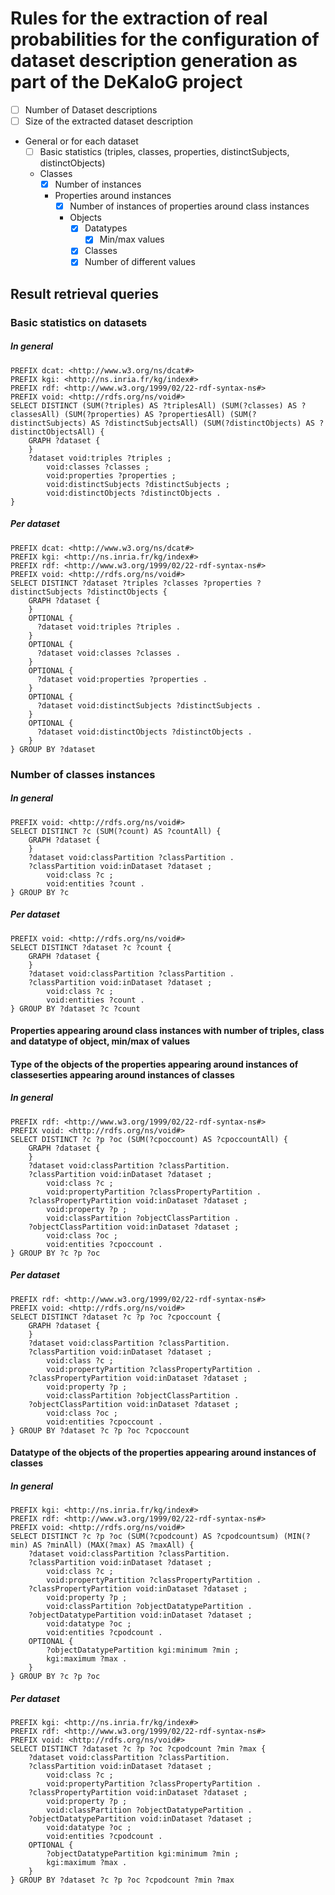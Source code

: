 # Rules for the extraction of real probabilities for the configuration of dataset description generation as part of the DeKaloG project

- [ ] Number of Dataset descriptions
- [ ] Size of the extracted dataset description
- General or for each dataset
    - [ ] Basic statistics (triples, classes, properties, distinctSubjects, distinctObjects)
    - Classes
        - [x] Number of instances
        - Properties around instances
            - [x] Number of instances of properties around class instances
            - Objects
                - [x] Datatypes
                    - [x] Min/max values
                - [x] Classes
                - [x] Number of different values

## Result retrieval queries

### Basic statistics on datasets

##### In general
```sparql
PREFIX dcat: <http://www.w3.org/ns/dcat#>
PREFIX kgi: <http://ns.inria.fr/kg/index#>
PREFIX rdf: <http://www.w3.org/1999/02/22-rdf-syntax-ns#>
PREFIX void: <http://rdfs.org/ns/void#>
SELECT DISTINCT (SUM(?triples) AS ?triplesAll) (SUM(?classes) AS ?classesAll) (SUM(?properties) AS ?propertiesAll) (SUM(?distinctSubjects) AS ?distinctSubjectsAll) (SUM(?distinctObjects) AS ?distinctObjectsAll) {
    GRAPH ?dataset {
    }
  	?dataset void:triples ?triples ;
    	void:classes ?classes ;
        void:properties ?properties ;
        void:distinctSubjects ?distinctSubjects ;
        void:distinctObjects ?distinctObjects .
} 
```

##### Per dataset 
```sparql
PREFIX dcat: <http://www.w3.org/ns/dcat#>
PREFIX kgi: <http://ns.inria.fr/kg/index#>
PREFIX rdf: <http://www.w3.org/1999/02/22-rdf-syntax-ns#>
PREFIX void: <http://rdfs.org/ns/void#>
SELECT DISTINCT ?dataset ?triples ?classes ?properties ?distinctSubjects ?distinctObjects {
    GRAPH ?dataset {
    }
    OPTIONAL {
      ?dataset void:triples ?triples .
    }
    OPTIONAL {
      ?dataset void:classes ?classes .
    }
    OPTIONAL {
      ?dataset void:properties ?properties .
    }
    OPTIONAL {
      ?dataset void:distinctSubjects ?distinctSubjects .
    }
    OPTIONAL {
      ?dataset void:distinctObjects ?distinctObjects .
    }
} GROUP BY ?dataset
```

### Number of classes instances

##### In general
```sparql
PREFIX void: <http://rdfs.org/ns/void#>
SELECT DISTINCT ?c (SUM(?count) AS ?countAll) {
    GRAPH ?dataset {
    }
    ?dataset void:classPartition ?classPartition .
    ?classPartition void:inDataset ?dataset ;
        void:class ?c ;
        void:entities ?count .
} GROUP BY ?c 
```

##### Per dataset 
```sparql
PREFIX void: <http://rdfs.org/ns/void#>
SELECT DISTINCT ?dataset ?c ?count {
    GRAPH ?dataset {
    }
    ?dataset void:classPartition ?classPartition .
    ?classPartition void:inDataset ?dataset ;
        void:class ?c ;
        void:entities ?count .
} GROUP BY ?dataset ?c ?count
```

#### Properties appearing around class instances with number of triples, class and datatype of object, min/max of values

#### Type of the objects of the properties appearing around instances of classeserties appearing around instances of classes

##### In general
```sparql
PREFIX rdf: <http://www.w3.org/1999/02/22-rdf-syntax-ns#>
PREFIX void: <http://rdfs.org/ns/void#>
SELECT DISTINCT ?c ?p ?oc (SUM(?cpoccount) AS ?cpoccountAll) {
    GRAPH ?dataset {
    }
    ?dataset void:classPartition ?classPartition.
    ?classPartition void:inDataset ?dataset ;
        void:class ?c ;
        void:propertyPartition ?classPropertyPartition .
    ?classPropertyPartition void:inDataset ?dataset ;
        void:property ?p ;
        void:classPartition ?objectClassPartition .
    ?objectClassPartition void:inDataset ?dataset ;
        void:class ?oc ;
        void:entities ?cpoccount .
} GROUP BY ?c ?p ?oc
```

##### Per dataset 
```sparql
PREFIX rdf: <http://www.w3.org/1999/02/22-rdf-syntax-ns#>
PREFIX void: <http://rdfs.org/ns/void#>
SELECT DISTINCT ?dataset ?c ?p ?oc ?cpoccount {
    GRAPH ?dataset {
    }
    ?dataset void:classPartition ?classPartition.
    ?classPartition void:inDataset ?dataset ;
        void:class ?c ;
        void:propertyPartition ?classPropertyPartition .
    ?classPropertyPartition void:inDataset ?dataset ;
        void:property ?p ;
        void:classPartition ?objectClassPartition .
    ?objectClassPartition void:inDataset ?dataset ;
        void:class ?oc ;
        void:entities ?cpoccount .
} GROUP BY ?dataset ?c ?p ?oc ?cpoccount
```

#### Datatype of the objects of the properties appearing around instances of classes

##### In general
```sparql
PREFIX kgi: <http://ns.inria.fr/kg/index#>
PREFIX rdf: <http://www.w3.org/1999/02/22-rdf-syntax-ns#>
PREFIX void: <http://rdfs.org/ns/void#>
SELECT DISTINCT ?c ?p ?oc (SUM(?cpodcount) AS ?cpodcountsum) (MIN(?min) AS ?minAll) (MAX(?max) AS ?maxAll) {
    ?dataset void:classPartition ?classPartition.
    ?classPartition void:inDataset ?dataset ;
        void:class ?c ;
        void:propertyPartition ?classPropertyPartition .
    ?classPropertyPartition void:inDataset ?dataset ;
        void:property ?p ;
        void:classPartition ?objectDatatypePartition .
    ?objectDatatypePartition void:inDataset ?dataset ;
        void:datatype ?oc ;
        void:entities ?cpodcount .
    OPTIONAL {
        ?objectDatatypePartition kgi:minimum ?min ;
        kgi:maximum ?max .
    }
} GROUP BY ?c ?p ?oc
```

##### Per dataset 
```sparql
PREFIX kgi: <http://ns.inria.fr/kg/index#>
PREFIX rdf: <http://www.w3.org/1999/02/22-rdf-syntax-ns#>
PREFIX void: <http://rdfs.org/ns/void#>
SELECT DISTINCT ?dataset ?c ?p ?oc ?cpodcount ?min ?max {
    ?dataset void:classPartition ?classPartition.
    ?classPartition void:inDataset ?dataset ;
        void:class ?c ;
        void:propertyPartition ?classPropertyPartition .
    ?classPropertyPartition void:inDataset ?dataset ;
        void:property ?p ;
        void:classPartition ?objectDatatypePartition .
    ?objectDatatypePartition void:inDataset ?dataset ;
        void:datatype ?oc ;
        void:entities ?cpodcount .
    OPTIONAL {
        ?objectDatatypePartition kgi:minimum ?min ;
        kgi:maximum ?max .
    }
} GROUP BY ?dataset ?c ?p ?oc ?cpodcount ?min ?max
```